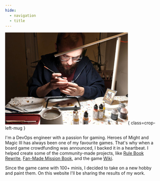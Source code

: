 ```yaml
---
hide:
  - navigation
  - title
---
```

![qwrtln](assets/images/photo.jpeg){ class=crop-left-mug }

I'm a DevOps engineer with a passion for gaming.
Heroes of Might and Magic III has always been one of my favourite games.
That's why when a board game crowdfunding was announced, I backed it in a heartbeat.
I helped create some of the community-made projects, like [Rule Book Rewrite](https://github.com/Heegu-sama/Homm3BG), [Fan-Made Mission Book](https://github.com/qwrtln/Homm3BG-mission-book), and the game [Wiki](https://homm3bg.wiki/).

Since the game came with 100+ minis, I decided to take on a new hobby and paint them.
On this website I'll be sharing the results of my work.
